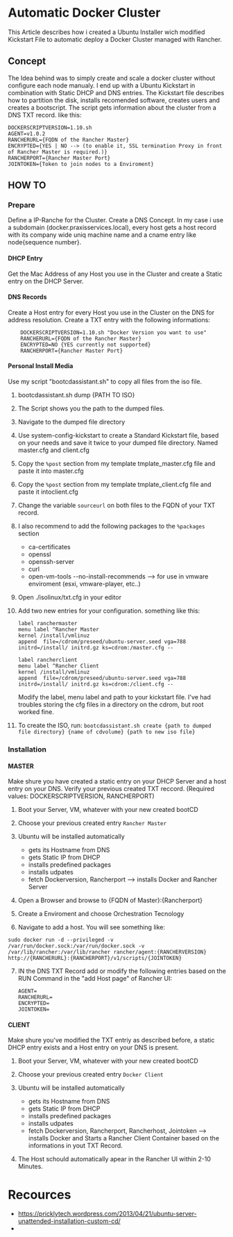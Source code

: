 # Automatic Docker Cluster
This Article describes how i created a Ubuntu Installer wich modified Kickstart File to automatic deploy a Docker Cluster managed with Rancher.

## Concept
The Idea behind was to simply create and scale a docker cluster without configure each node manualy.
I end up with a Ubuntu Kickstart in combination with Static DHCP and DNS entries.
The Kickstart file describes how to partition the disk, installs recomended software, creates users and creates a bootscript. The script gets information about the cluster from a DNS TXT record. like this:

```
DOCKERSCRIPTVERSION=1.10.sh
AGENT=v1.0.2
RANCHERURL={FQDN of the Rancher Master}
ENCRYPTED={YES | NO --> (to enable it, SSL termination Proxy in front of Rancher Master is required.)}
RANCHERPORT={Rancher Master Port}
JOINTOKEN={Token to join nodes to a Enviroment}
```
## HOW TO
### Prepare
Define a IP-Ranche for the Cluster.
Create a DNS Concept.
In my case i use a subdomain (docker.praxisservices.local), every host gets a host record with its company wide uniq machine name and a cname entry like node{sequence number}.
#### DHCP Entry
Get the Mac Address of any Host you use in the Cluster and create a Static entry on the DHCP Server.
#### DNS Records
Create a Host entry for every Host you use in the Cluster on the DNS for address resolution.
Create a TXT entry with the following informations:

		DOCKERSCRIPTVERSION=1.10.sh "Docker Version you want to use"
		RANCHERURL={FQDN of the Rancher Master}
		ENCRYPTED=NO {YES currently not supported}
		RANCHERPORT={Rancher Master Port}
#### Personal Install Media

Use my script "bootcdassistant.sh" to copy all files from the iso file.

1. bootcdassistant.sh dump {PATH TO ISO}
2. The Script shows you the path to the dumped files.
3. Navigate to the dumped file directory
4. Use system-config-kickstart to create a Standard Kickstart file, based on your needs and save it twice to your dumped file directory. Named master.cfg and client.cfg
5. Copy the `%post` section from my template tmplate_master.cfg file and paste it into master.cfg
6. Copy the `%post` section from my template tmplate_client.cfg file and paste it intoclient.cfg
7. Change the variable `sourceurl` on both files to the FQDN of your TXT record.
8. I also recommend to add the following packages to the `%packages` section
	 - ca-certificates
	 - openssl
	 - openssh-server
	 - curl
	 - open-vm-tools --no-install-recommends --> for use in vmware enviroment (esxi, vmware-player, etc..)
9. Open ./isolinux/txt.cfg in your editor
10. Add two new entries for your configuration. something like this:

	``` 
	label ranchermaster
  	menu label ^Rancher Master
  	kernel /install/vmlinuz
  	append  file=/cdrom/preseed/ubuntu-server.seed vga=788 initrd=/install/	initrd.gz ks=cdrom:/master.cfg -- 
  	
  	label rancherclient
  	menu label ^Rancher Client
  	kernel /install/vmlinuz
  	append  file=/cdrom/preseed/ubuntu-server.seed vga=788 initrd=/install/	initrd.gz ks=cdrom:/client.cfg -- 
  	
	```
 	Modify the label, menu label and path to your kickstart file. I've had 	troubles storing the cfg files in a directory on the cdrom, but root worked 	fine.

12. To create the ISO, run: `bootcdassistant.sh create {path to dumped file directory} {name of cdvolume} {path to new iso file}`
	
### Installation
#### MASTER
Make shure you have created a static entry on your DHCP Server and a host entry on your DNS. Verify your previous created TXT reccord. (Required values: DOCKERSCRIPTVERSION, RANCHERPORT)

1. Boot your Server, VM, whatever with your new created bootCD
2. Choose your previous created entry `Rancher Master`
3. Ubuntu will be installed automatically

	- gets its Hostname from DNS
 	- gets Static IP from DHCP
 	- installs predefined packages
 	- installs udpates
 	- fetch Dockerversion, Rancherport --> installs Docker and Rancher Server

 4. Open a Browser and browse to {FQDN of Master}:{Rancherport}
 5. Create a Enviroment and choose Orchestration Tecnology
 6. Navigate to add a host. You will see something like:
 
 ```
 sudo docker run -d --privileged -v /var/run/docker.sock:/var/run/docker.sock -v /var/lib/rancher:/var/lib/rancher rancher/agent:{RANCHERVERSION} http://{RANCHERURL}:{RANCHERPORT}/v1/scripts/{JOINTOKEN}
 ```
 7. IN the DNS TXT Record add or modify the following entries based on the RUN Command in the "add Host page" of Rancher UI: 

	```
	AGENT=
	RANCHERURL=
	ENCRYPTED=
	JOINTOKEN=
	```
	
#### CLIENT
Make shure you've modified the TXT entriy as described before, a static DHCP entry exists and a Host entry on your DNS is present.

1. Boot your Server, VM, whatever with your new created bootCD
2. Choose your previous created entry `Docker Client`
3. Ubuntu will be installed automatically

	- gets its Hostname from DNS
 	- gets Static IP from DHCP
 	- installs predefined packages
 	- installs udpates
 	- fetch Dockerversion, Rancherport, Rancherhost, Jointoken --> installs Docker and Starts a Rancher Client Container based on the informations in yout TXT Record.
 4. The Host schould automatically apear in the Rancher UI within 2-10 Minutes.
 
 
 

 
 	




# Recources
 - https://pricklytech.wordpress.com/2013/04/21/ubuntu-server-unattended-installation-custom-cd/
 - 



	







